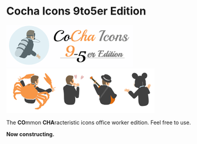 # Cocha Icons 9to5er Edition

![movie](https://raw.githubusercontent.com/k-tamura/cocha-icons-9to5er-edition/master/cci95logo.gif)![movie](https://raw.githubusercontent.com/k-tamura/cocha-icons-9to5er-edition/master/sample2.png)

The **CO**mmon **CHA**racteristic icons office worker edition. Feel free to use.

**Now constructing.**

